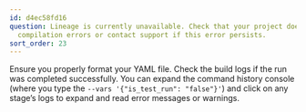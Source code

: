 ```yaml
---
id: d4ec58fd16
question: Lineage is currently unavailable. Check that your project does not contain
  compilation errors or contact support if this error persists.
sort_order: 23
---
```


Ensure you properly format your YAML file. Check the build logs if the run was completed successfully. You can expand the command history console (where you type the `--vars '{"is_test_run": "false"}'`) and click on any stage’s logs to expand and read error messages or warnings.